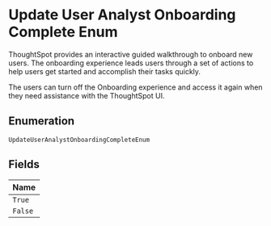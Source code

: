 
# Update User Analyst Onboarding Complete Enum

ThoughtSpot provides an interactive guided walkthrough to onboard new users. The onboarding experience leads users through a set of actions to help users get started and accomplish their tasks quickly.

The users can turn off the Onboarding experience and access it again when they need assistance with the ThoughtSpot UI.

## Enumeration

`UpdateUserAnalystOnboardingCompleteEnum`

## Fields

| Name |
|  --- |
| `True` |
| `False` |

